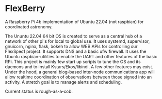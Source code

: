 # FlexBerry
A Raspberry Pi 4b implementation of Ubuntu 22.04 (not raspbian) for coordinated astronomy.

The Ununtu 22.04 64 bit OS is created to serve as a central hub of a network of other pi's for local to global use. It uses systemd, supervisor, gnuicorn, nginx, flask, bokeh to allow WEB APIs for controlling our FlexSpec1 project.
It supports DNS and a basic ufw firewall. It uses the Ubuntu raspbian-utilities to enable the UART and other features of the basic RPi.
This project is mainly few start up scripts to tune the OS and its daemons and to install Kstars/Ekos/libindi. A few other features may exist. 
Under the hood, a general blog-based inter-node communications app will allow realtime coordination of observations between those signed into an activity.
A stretch goal is to manage alerts and scheduling. 

Current status is rough-as-a-cob.

